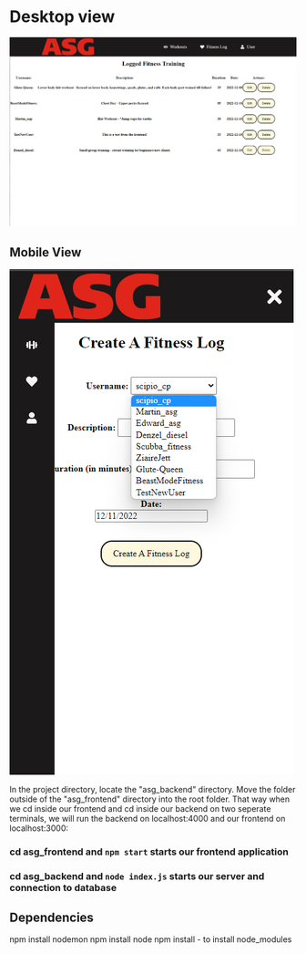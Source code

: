 # Desktop view
![desktop view](asg_frontend/public/viewWorkout.png)

## Mobile View
![desktop view](asg_frontend/public/mobile.png)


In the project directory, locate the "asg_backend" directory. Move the folder outside of the "asg_frontend" directory into the root folder. That way when we cd inside our frontend and cd inside our backend on two seperate terminals, we will run the backend on localhost:4000 and our frontend on localhost:3000:

### cd asg_frontend and `npm start` starts our frontend application
### cd asg_backend and `node index.js` starts our server and connection to database 


## Dependencies
npm install nodemon
npm install node
npm install - to install node_modules

